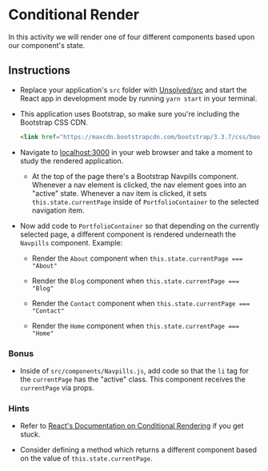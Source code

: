# Conditional Render

In this activity we will render one of four different components based upon our component's state.

## Instructions

* Replace your application's `src` folder with [Unsolved/src](Unsolved/src) and start the React app in development mode by running `yarn start` in your terminal.

* This application uses Bootstrap, so make sure you're including the Bootstrap CSS CDN.
  
  ```html
  <link href="https://maxcdn.bootstrapcdn.com/bootstrap/3.3.7/css/bootstrap.min.css" rel="stylesheet" />
  ```

* Navigate to [localhost:3000](http://localhost:3000) in your web browser and take a moment to study the rendered application.

  * At the top of the page there's a Bootstrap Navpills component. Whenever a nav element is clicked, the nav element goes into an "active" state. Whenever a nav item is clicked, it sets `this.state.currentPage` inside of `PortfolioContainer` to the selected navigation item.

* Now add code to `PortfolioContainer` so that depending on the currently selected page, a different component is rendered underneath the `Navpills` component. Example:

  * Render the `About` component when `this.state.currentPage === "About"`
  
  * Render the `Blog` component when `this.state.currentPage === "Blog"`

  * Render the `Contact` component when `this.state.currentPage === "Contact"`

  * Render the `Home` component when `this.state.currentPage === "Home"`

### Bonus

* Inside of `src/components/Navpills.js`, add code so that the `li` tag for the `currentPage` has the "active" class. This component receives the `currentPage` via props.

### Hints

* Refer to [React's Documentation on Conditional Rendering](https://facebook.github.io/react/docs/conditional-rendering.html) if you get stuck.

* Consider defining a method which returns a different component based on the value of `this.state.currentPage`.
